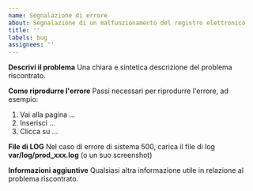 ```yaml
---
name: Segnalazione di errore
about: Segnalazione di un malfunzionamento del registro elettronico
title: ''
labels: bug
assignees: ''
---
```


**Descrivi il problema**
Una chiara e sintetica descrizione del problema riscontrato.

**Come riprodurre l'errore**
Passi necessari per riprodurre l'errore, ad esempio:
1. Vai alla pagina ...
2. Inserisci ...
3. Clicca su ...

**File di LOG**
Nel caso di errore di sistema 500, carica il file di log **var/log/prod_xxx.log** (o un suo screenshot)

**Informazioni aggiuntive**
Qualsiasi altra informazione utile in relazione al problema riscontrato.
